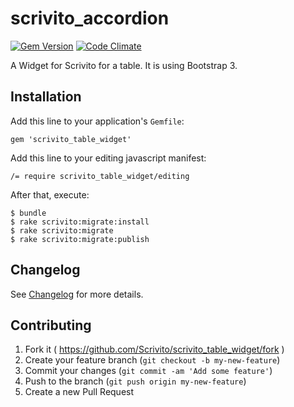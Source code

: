 scrivito_accordion
=====================

[![Gem Version](https://badge.fury.io/rb/scrivito_table_widget.svg)](http://badge.fury.io/rb/scrivito_table_widget)
[![Code Climate](https://codeclimate.com/github/Scrivito/scrivito_table_widget/badges/gpa.svg)](https://codeclimate.com/github/Scrivito/scrivito_table_widget)

A Widget for Scrivito for a table. It is using Bootstrap 3.

## Installation

Add this line to your application's `Gemfile`:

    gem 'scrivito_table_widget'

Add this line to your editing javascript manifest:

    /= require scrivito_table_widget/editing

After that, execute:

    $ bundle
    $ rake scrivito:migrate:install
    $ rake scrivito:migrate
    $ rake scrivito:migrate:publish

## Changelog
See [Changelog](https://github.com/Scrivito/scrivito_table_widget/blob/master/CHANGELOG.md) for more
details.

## Contributing

1. Fork it ( https://github.com/Scrivito/scrivito_table_widget/fork )
2. Create your feature branch (`git checkout -b my-new-feature`)
3. Commit your changes (`git commit -am 'Add some feature'`)
4. Push to the branch (`git push origin my-new-feature`)
5. Create a new Pull Request